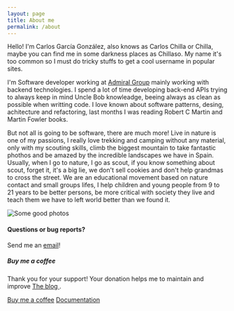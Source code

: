 ```yaml
---
layout: page
title: About me
permalink: /about
---
```


<div class="row justify-content-between">
<div class="col-md-8 pr-5">

<p>Hello! I'm Carlos García González, also knows as Carlos Chilla or Chilla, maybe you can find me in some darkness places as Chillaso. My name it's too common so I must do tricky stuffs to get a cool username in popular sites.</p>
<p>I'm Software developer working at <a href="https://admiralgroup.co.uk/" target="_blank">Admiral Group</a> mainly working with backend technologies. I spend a lot of time developing back-end APIs trying to always keep in mind Uncle Bob knowleadge, beeing always as clean as possible when writting code. I love known about software patterns, desing, achitecture and refactoring, last months I was reading Robert C Martin and Martin Fowler books.</p>

<p> But not all is going to be software, there are much more! Live in nature is one of my passions, I really love trekking and camping without any material, only with my scouting skills, climb the biggest mountain to take fantastic phothos and be amazed by the incredible landscapes we have in Spain. Usually, when I go to nature, I go as scout, if you know something about scout, forget it, it's a big lie, we don't sell cookies and don't help grandmas to cross the street. We are an educational movement based on nature contact and small groups lifes, I help children and young people from 9 to 21 years to be better persons, be more critical with society they live and teach them we have to left world better than we found it.</p>

<p class="mb-5"><img class="shadow-lg" src="{{site.baseurl}}/assets/images/about-me.png" alt="Some good photos" /></p>

<h4>Questions or bug reports?</h4>

<p>Send me an <a href="mailto:carlos.chillagonzalez@gmail.com">email</a>!</p>

</div>

<div class="col-md-4">

<div class="sticky-top sticky-top-80">
<h5>Buy me a coffee</h5>

<p>Thank you for your support! Your donation helps me to maintain and improve <a target="_blank" href="https://github.com/Chillaso/chillaso.github.io">The blog <i class="fab fa-github"></i></a>.</p>

<a target="_blank" href="https://www.paypal.me/Carloschilla" class="btn btn-danger">Buy me a coffee</a> <a target="_blank" href="{{site.baseurl}}how-to-build-this-web" class="btn btn-warning">Documentation</a>

</div>
</div>
</div>
